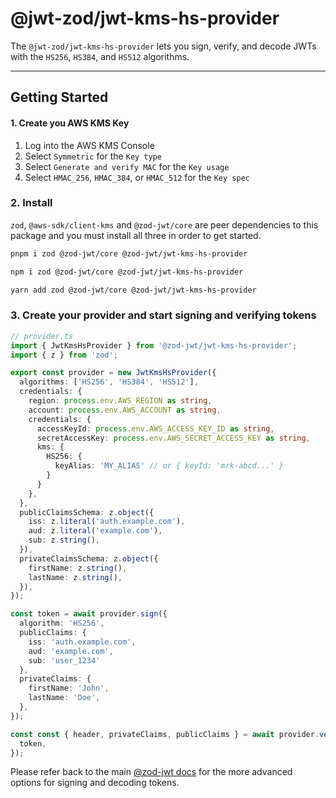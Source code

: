 # @jwt-zod/jwt-kms-hs-provider

The `@jwt-zod/jwt-kms-hs-provider` lets you sign, verify, and decode JWTs with the `HS256`, `HS384`, and `HS512` algorithms.

---

## Getting Started

#### 1. Create you AWS KMS Key

1. Log into the AWS KMS Console
2. Select `Symmetric` for the `Key type`
3. Select `Generate and verify MAC` for the `Key usage`
4. Select `HMAC_256`, `HMAC_384`, or `HMAC_512` for the `Key spec`

### 2. Install

`zod`, `@aws-sdk/client-kms` and `@zod-jwt/core` are peer dependencies to this package and you must install all three in order to get started.

```bash
pnpm i zod @zod-jwt/core @zod-jwt/jwt-kms-hs-provider
```

```bash
npm i zod @zod-jwt/core @zod-jwt/jwt-kms-hs-provider
```

```bash
yarn add zod @zod-jwt/core @zod-jwt/jwt-kms-hs-provider
```

### 3. Create your provider and start signing and verifying tokens

```ts
// provider.ts
import { JwtKmsHsProvider } from '@zod-jwt/jwt-kms-hs-provider';
import { z } from 'zod';

export const provider = new JwtKmsHsProvider({
  algorithms: ['HS256', 'HS384', 'HS512'],
  credentials: {
    region: process.env.AWS_REGION as string,
    account: process.env.AWS_ACCOUNT as string,
    credentials: {
      accessKeyId: process.env.AWS_ACCESS_KEY_ID as string,
      secretAccessKey: process.env.AWS_SECRET_ACCESS_KEY as string,
      kms: {
        HS256: {
          keyAlias: 'MY_ALIAS' // or { keyId: 'mrk-abcd...' }
        }
      }
    },
  },
  publicClaimsSchema: z.object({
    iss: z.literal('auth.example.com'),
    aud: z.literal('example.com'),
    sub: z.string(),
  }),
  privateClaimsSchema: z.object({
    firstName: z.string(),
    lastName: z.string(),
  }),
});

const token = await provider.sign({
  algorithm: 'HS256',
  publicClaims: {
    iss: 'auth.example.com',
    aud: 'example.com',
    sub: 'user_1234'
  },
  privateClaims: {
    firstName: 'John',
    lastName: 'Doe',
  },
});

const const { header, privateClaims, publicClaims } = await provider.verify({
  token,
});
```

Please refer back to the main [@zod-jwt docs](../../../README.md) for the more advanced options for signing and decoding tokens.
